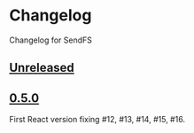 # Changelog

Changelog for SendFS

## [Unreleased]

## [0.5.0]

First React version fixing #12, #13, #14, #15, #16.

[0.5.0]: https://github.com/nspcc-dev/send-fs-neo-org/tree/v0.5.0
[Unreleased]: https://github.com/nspcc-dev/send-fs-neo-org/compare/v0.5.0...master
